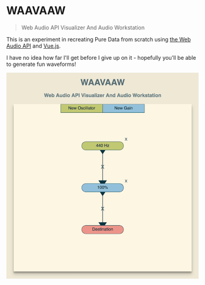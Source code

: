 # WAAVAAW

> Web Audio API Visualizer And Audio Workstation

This is an experiment in recreating Pure Data from scratch
using [the Web Audio API](https://developer.mozilla.org/en-US/docs/Web/API/Web_Audio_API)
and [Vue.js](https://vuejs.org/).

I have no idea how far I'll get before I give up on it -
hopefully you'll be able to generate fun waveforms!

<div style="text-align: center">
  <img src="./screenshot.png" height: "300px">
</div>
